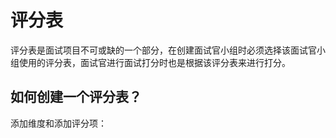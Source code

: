 # 评分表

评分表是面试项目不可或缺的一个部分，在创建面试官小组时必须选择该面试官小组使用的评分表，面试官进行面试打分时也是根据该评分表来进行打分。

## 如何创建一个评分表？ ##

添加维度和添加评分项：

